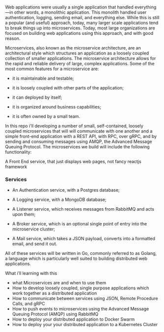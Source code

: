 Web applications were usually a single application that handled everything—in other words, a monolithic application. This monolith handled user authentication, logging, sending email, and everything else. While this is still a popular (and useful) approach, today, many larger scale applications tend to break things up into microservices. Today, most large organizations are focused on building web applications using this approach, and with good reason.

Microservices, also known as the microservice architecture, are an architectural style which structures an application as a loosely coupled collection of smaller applications. The microservice architecture allows for the rapid and reliable delivery of large, complex applications. Some of the most common features for a microservice are:

- it is maintainable and testable;

- it is loosely coupled with other parts of the application;

- it  can deployed by itself;

- it is organized around business capabilities;

- it is often owned by a small team.

In this repo i'll developing a number of small, self-contained, loosely coupled microservices that will will communicate with one another and a simple front-end application with a REST API, with RPC, over gRPC, and by sending and consuming messages using AMQP, the Advanced Message Queuing Protocol. The microservices we build will include the following functionality:

A Front End service, that just displays web pages, not fancy reactjs framework

### Services

- An Authentication service, with a Postgres database;

- A Logging service, with a MongoDB database;

- A Listener service, which receives messages from RabbitMQ and acts upon them;

- A Broker service, which is an optional single point of entry into the microservice cluster;

- A Mail service, which takes a JSON payload, converts into a formatted email, and send it out.

All of these services will be written in Go, commonly referred to as Golang, a language which is particularly well suited to building distributed web applications.



What i’ll learning with this
- what Microservices are and when to use them
- How to develop loosely coupled, single purpose applications which work together as a distributed application
- How to communicate between services using JSON, Remote Procedure Calls, and gRPC
- How to push events to microservices using the Advanced Message Queuing Protocol (AMQP) using RabbitMQ
- How to deploy your distributed application to Docker Swarm
- How to deploy your your distributed application to a Kubernetes Cluster
